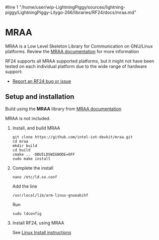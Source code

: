 #line 1 "/home/user/wip-LightningPiggy/sources/lightning-piggy/LightningPiggy-Lilygo-266/libraries/RF24/docs/mraa.md"
# MRAA

<!-- markdownlint-disable MD031 -->
MRAA is a Low Level Skeleton Library for Communication on GNU/Linux platforms.
Review the [MRAA documentation](http://iotdk.intel.com/docs/master/mraa/index.html) for more information

RF24 supports all MRAA supported platforms, but it might not have been tested on each individual platform due to the wide range of hardware support:

- [Report an RF24 bug or issue](https://github.com/TMRh20/RF24/issues)

## Setup and installation

Build using the **MRAA** library from [MRAA documentation](http://iotdk.intel.com/docs/master/mraa/index.html)

MRAA is not included.

1. Install, and build MRAA
   ```shell
   git clone https://github.com/intel-iot-devkit/mraa.git
   cd mraa
   mkdir build
   cd build
   cmake .. -DBUILDSWIGNODE=OFF
   sudo make install
   ```
2. Complete the install
   ```shell
   nano /etc/ld.so.conf
   ```
   Add the line
   ```shell
   /usr/local/lib/arm-linux-gnueabihf
   ```
   Run
   ```shell
   sudo ldconfig
   ```
3. Install RF24, using MRAA

   See [Linux Install instructions](md_docs_linux_install.html)
